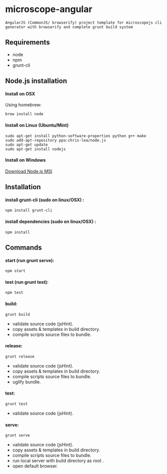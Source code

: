 microscope-angular
==================

	AngularJS (CommonJS/ browserify) project template for microscopejs cli generator with browserify and complete grunt build system

Requirements
------------

* node
* npm
* grunt-cli

Node.js installation
--------------------

#### Install on OSX

Using homebrew:

	brew install node

#### Install on Linux (Ubuntu/Mint)

	sudo apt-get install python-software-properties python g++ make
	sudo add-apt-repository ppa:chris-lea/node.js
	sudo apt-get update
	sudo apt-get install nodejs

#### Install on Windows

[Download Node.js MSI](http://nodejs.org/download/)

Installation
------------

#### install grunt-cli (sudo on linux/OSX) :

	npm install grunt-cli

#### install dependencies (sudo on linux/OSX) :

	npm install

Commands
--------

#### start (run grunt serve):

	npm start

#### test (run grunt test):

	npm test

#### build:

	grunt build
	
* validate source code (jsHint).
* copy assets & templates in build directory.
* compile scripts source files to bundle.

#### release:

	grunt release
	
* validate source code (jsHint).
* copy assets & templates in build directory.
* compile scripts source files to bundle.
* uglify bundle.

#### test:

	grunt test
	
* validate source code (jsHint).

#### serve:

	grunt serve
	
* validate source code (jsHint).
* copy assets & templates in build directory.
* compile scripts source files to bundle.
* run local server with build directory as root .
* open default browser.